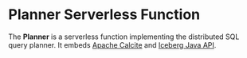 # Planner Serverless Function

The **Planner** is a serverless function implementing the distributed SQL query planner. It embeds [Apache Calcite](https://calcite.apache.org/) and [Iceberg Java API](https://iceberg.apache.org/docs/latest/api/).
